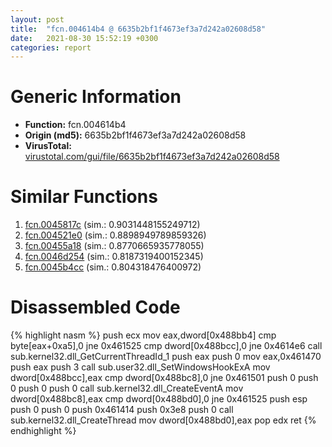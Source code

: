 ```yaml
---
layout: post
title:  "fcn.004614b4 @ 6635b2bf1f4673ef3a7d242a02608d58"
date:   2021-08-30 15:52:19 +0300
categories: report
---
```


# Generic Information
- **Function:** fcn.004614b4
- **Origin (md5):** 6635b2bf1f4673ef3a7d242a02608d58
- **VirusTotal:** [virustotal.com/gui/file/6635b2bf1f4673ef3a7d242a02608d58][virustotal_ref]



# Similar Functions

1. [fcn.0045817c][similar_1_ref] (sim.: 0.9031448155249712)
2. [fcn.004521e0][similar_2_ref] (sim.: 0.8898949789859326)
3. [fcn.00455a18][similar_3_ref] (sim.: 0.8770665935778055)
4. [fcn.0046d254][similar_4_ref] (sim.: 0.8187319400152345)
5. [fcn.0045b4cc][similar_5_ref] (sim.: 0.804318476400972)


# Disassembled Code

{% highlight nasm %}
push ecx
mov eax,dword[0x488bb4]
cmp byte[eax+0xa5],0
jne 0x461525
cmp dword[0x488bcc],0
jne 0x4614e6
call sub.kernel32.dll_GetCurrentThreadId_1
push eax
push 0
mov eax,0x461470
push eax
push 3
call sub.user32.dll_SetWindowsHookExA
mov dword[0x488bcc],eax
cmp dword[0x488bc8],0
jne 0x461501
push 0
push 0
push 0
push 0
call sub.kernel32.dll_CreateEventA
mov dword[0x488bc8],eax
cmp dword[0x488bd0],0
jne 0x461525
push esp
push 0
push 0
push 0x461414
push 0x3e8
push 0
call sub.kernel32.dll_CreateThread
mov dword[0x488bd0],eax
pop edx
ret 
{% endhighlight %}


[similar_1_ref]: /report/fcn.0045817c@27f3ad32e2eddc62e5434f19748fa0be
[similar_2_ref]: /report/fcn.004521e0@8aa4eec8eb0ac35fe10d9e0394d3dbe4
[similar_3_ref]: /report/fcn.00455a18@2ba145d6678d721baeb8d825fab7c600
[similar_4_ref]: /report/fcn.0046d254@6635b2bf1f4673ef3a7d242a02608d58
[similar_5_ref]: /report/fcn.0045b4cc@27f3ad32e2eddc62e5434f19748fa0be
[virustotal_ref]: https://www.virustotal.com/gui/file/6635b2bf1f4673ef3a7d242a02608d58